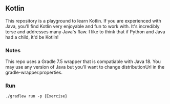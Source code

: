 ## Kotlin

This repository is a playground to learn Kotlin. If you are experienced with Java, you'll find Kotlin very enjoyable and fun to work with. It's incredibly terse and addresses many Java's flaw. I like to think that if Python and Java had a child, it'd be Kotlin!

### Notes

This repo uses a Gradle 7.5 wrapper that is compatiable with Java 18. You may use any version of Java but you'll want to  change distributionUrl in the gradle-wrapper.properties.

### Run
`./gradlew run -p {Exercise}`
